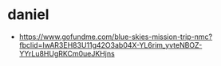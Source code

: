# daniel

- https://www.gofundme.com/blue-skies-mission-trip-nmc?fbclid=IwAR3EH83U11g42O3ab04X-YL6rim_yvteNBOZ-YYrLu8HUgRKCm0ueJKHjns
